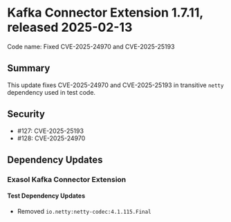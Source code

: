 # Kafka Connector Extension 1.7.11, released 2025-02-13

Code name: Fixed CVE-2025-24970 and CVE-2025-25193

## Summary

This update fixes CVE-2025-24970 and CVE-2025-25193 in transitive `netty` dependency used in test code.

## Security

* #127: CVE-2025-25193
* #128: CVE-2025-24970

## Dependency Updates

### Exasol Kafka Connector Extension

#### Test Dependency Updates

* Removed `io.netty:netty-codec:4.1.115.Final`
